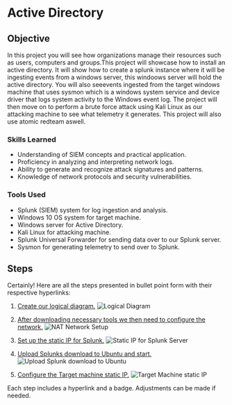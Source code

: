 # Active Directory

## Objective
In this project you will see how organizations manage their resources such as
users, computers and groups.This project will showcase how to install an active 
directory. It will show how to create a splunk instance where it will be 
ingesting events from a windows server, this windoows server will hold the active 
directory. You will also seeevents ingested from the target windows machine that
uses sysmon which is a windows system service and device driver that logs system 
activity to the Windows event log. The project will then move on to perform a
brute force attack using Kali Linux as our attacking machine to see what telemetry 
it generates. This project will also use atomic redteam aswell.



### Skills Learned

- Understanding of SIEM concepts and practical application.
- Proficiency in analyzing and interpreting network logs.
- Ability to generate and recognize attack signatures and patterns.
- Knowledge of network protocols and security vulnerabilities.


### Tools Used

- Splunk (SIEM) system for log ingestion and analysis.
- Windows 10 OS system for target machine.
- Windows server for Active Directory.
- Kali Linux for attacking machine.
- Splunk Universal Forwarder for sending data over to our Splunk server.
- Sysmon for generating telemetry to send over to Splunk.
  
## Steps

Certainly! Here are all the steps presented in bullet point form with their respective hyperlinks:

1. [Create our logical diagram.](https://github.com/FrancisDunne/Active_Directory/blob/main/Diagram.pdf)
   ![Logical Diagram](https://img.shields.io/badge/-Logical%20Diagram-0000FF?style=for-the-badge)

2. [After downloading necessary tools we then need to configure the network.](https://github.com/FrancisDunne/Active_Directory/blob/main/Nat%20Network%20setup.png)
   ![NAT Network Setup](https://img.shields.io/badge/-NAT%20Network%20Setup-0000FF?style=for-the-badge)

3. [Set up the static IP for Splunk.](https://github.com/FrancisDunne/Active_Directory/blob/main/Static%20IP%20for%20Splunk.png)
   ![Static IP for Splunk Server](https://img.shields.io/badge/-Static%20IP%20for%20Splunk%20Server-0000FF?style=for-the-badge)

4. [Upload Splunks download to Ubuntu and start.](https://github.com/FrancisDunne/Active_Directory/blob/main/Upload%20splunk%20download%20to%20Ubuntu.png)
   ![Upload Splunk download to Ubuntu](https://img.shields.io/badge/-Upload%20Splunk%20download%20to%20Ubuntu-0000FF?style=for-the-badge)

5. [Configure the Target machine static IP.](https://github.com/FrancisDunne/Active_Directory/blob/main/Configure%20Target%20machines%20static%20IP.png)
   ![Target Machine static IP](https://img.shields.io/badge/-Target%20Machine%20static%20IP-0000FF?style=for-the-badge)

Each step includes a hyperlink and a badge. Adjustments can be made if needed.



